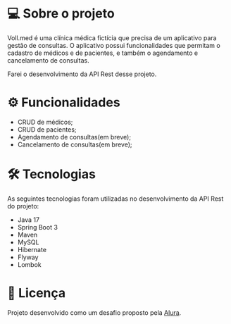 # 💻 Sobre o projeto
Voll.med é uma clínica médica fictícia que precisa de um aplicativo para gestão de consultas. O aplicativo possui funcionalidades que permitam o cadastro de médicos e de pacientes, e também o agendamento e cancelamento de consultas.

Farei o desenvolvimento da API Rest desse projeto.

# ⚙️ Funcionalidades
- CRUD de médicos;
- CRUD de pacientes;
- Agendamento de consultas(em breve);
- Cancelamento de consultas(em breve);

# 🛠 Tecnologias
As seguintes tecnologias foram utilizadas no desenvolvimento da API Rest do projeto:

- Java 17
- Spring Boot 3
- Maven
- MySQL
- Hibernate
- Flyway
- Lombok

# 📝 Licença
Projeto desenvolvido como um desafio proposto pela [Alura](https://alura.com.br/).
